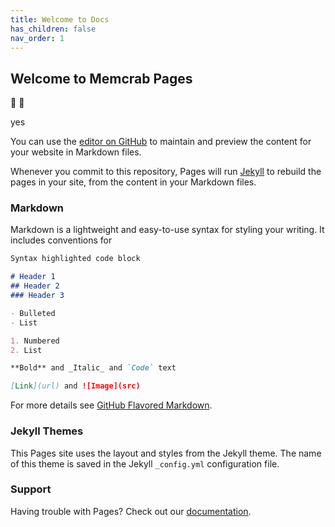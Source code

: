 ```yaml
---
title: Welcome to Docs
has_children: false
nav_order: 1
---
```


## Welcome to Memcrab Pages

🚀 🐼

yes

You can use the [editor on GitHub](https://github.com/memcrab/docs/edit/master/README.md) to maintain and preview the content for your website in Markdown files.

Whenever you commit to this repository, Pages will run [Jekyll](https://jekyllrb.com/) to rebuild the pages in your site, from the content in your Markdown files.

### Markdown

Markdown is a lightweight and easy-to-use syntax for styling your writing. It includes conventions for

```markdown
Syntax highlighted code block

# Header 1
## Header 2
### Header 3

- Bulleted
- List

1. Numbered
2. List

**Bold** and _Italic_ and `Code` text

[Link](url) and ![Image](src)
```

For more details see [GitHub Flavored Markdown](https://guides.github.com/features/mastering-markdown/).

### Jekyll Themes

This Pages site uses the layout and styles from the Jekyll theme. The name of this theme is saved in the Jekyll `_config.yml` configuration file.

### Support

Having trouble with Pages? Check out our [documentation](https://help.github.com/categories/github-pages-basics/).